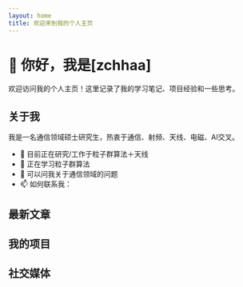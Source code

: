 ```yaml
---
layout: home
title: 欢迎来到我的个人主页
---
```


# 👋 你好，我是[zchhaa]

欢迎访问我的个人主页！这里记录了我的学习笔记、项目经验和一些思考。

## 关于我

我是一名通信领域硕士研究生，热衷于通信、射频、天线、电磁、AI交叉。

- 🔭 目前正在研究/工作于粒子群算法＋天线
- 🌱 正在学习粒子群算法
- 💬 可以问我关于通信领域的问题
- 📫 如何联系我：

## 最新文章

## 我的项目

## 社交媒体

